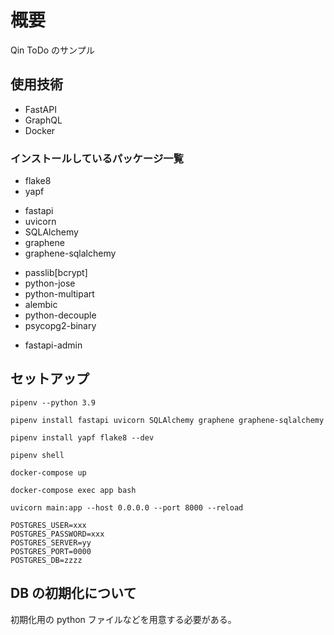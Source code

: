 # 概要

Qin ToDo のサンプル

## 使用技術

- FastAPI
- GraphQL
- Docker

### インストールしているパッケージ一覧

<!-- linter,formatterのインストール -->

- flake8
- yapf

<!-- ライブラリのインストール -->

- fastapi
- uvicorn
- SQLAlchemy
- graphene
- graphene-sqlalchemy

<!-- 周辺ツール -->

- passlib[bcrypt]
- python-jose
- python-multipart
- alembic
- python-decouple
- psycopg2-binary

<!-- ダッシュボードの導入 -->

- fastapi-admin

## セットアップ

```shell
pipenv --python 3.9
```

```shell
pipenv install fastapi uvicorn SQLAlchemy graphene graphene-sqlalchemy
```

<!-- Pillow, graphene-file-upload -->

```shell
pipenv install yapf flake8 --dev
```

```shell
pipenv shell
```

```shell
docker-compose up
```

```shell
docker-compose exec app bash
```

```shell
uvicorn main:app --host 0.0.0.0 --port 8000 --reload
```

```/.env
POSTGRES_USER=xxx
POSTGRES_PASSWORD=xxx
POSTGRES_SERVER=yy
POSTGRES_PORT=0000
POSTGRES_DB=zzzz
```

## DB の初期化について

初期化用の python ファイルなどを用意する必要がある。
